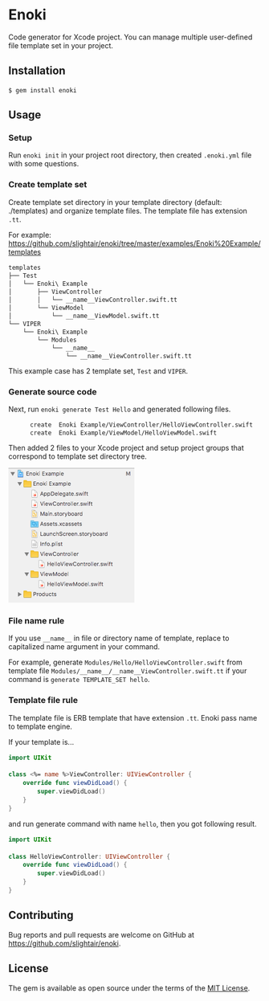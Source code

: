 # Enoki

Code generator for Xcode project.
You can manage multiple user-defined file template set in your project.

## Installation

```
$ gem install enoki
```

## Usage

### Setup

Run `enoki init` in your project root directory, then created `.enoki.yml` file with some questions.

### Create template set

Create template set directory in your template directory (default: ./templates) and organize template files. The template file has extension `.tt`.

For example: https://github.com/slightair/enoki/tree/master/examples/Enoki%20Example/templates

```
templates
├── Test
│   └── Enoki\ Example
│       ├── ViewController
│       │   └── __name__ViewController.swift.tt
│       └── ViewModel
│           └── __name__ViewModel.swift.tt
└── VIPER
    └── Enoki\ Example
        └── Modules
            └── __name__
                └── __name__ViewController.swift.tt
```

This example case has 2 template set,  `Test` and `VIPER`.

### Generate source code

Next, run `enoki generate Test Hello` and generated following files.

```
      create  Enoki Example/ViewController/HelloViewController.swift
      create  Enoki Example/ViewModel/HelloViewModel.swift
```

Then added 2 files to your Xcode project and setup project groups that correspond to template set directory tree. 

![](./assets/project_file_tree.png)

### File name rule

If you use `__name__` in file or directory name of template, replace to capitalized name argument in your command.

For example, generate `Modules/Hello/HelloViewController.swift` from template file `Modules/__name__/__name__ViewController.swift.tt` if your command is `generate TEMPLATE_SET hello`.

### Template file rule

The template file is ERB template that have extension `.tt`.
Enoki pass name to template engine.

If your template is...

```swift
import UIKit

class <%= name %>ViewController: UIViewController {
    override func viewDidLoad() {
        super.viewDidLoad()
    }
}
```

and run generate command with name `hello`, then you got following result.

```swift
import UIKit

class HelloViewController: UIViewController {
    override func viewDidLoad() {
        super.viewDidLoad()
    }
}
```

## Contributing

Bug reports and pull requests are welcome on GitHub at https://github.com/slightair/enoki.

## License

The gem is available as open source under the terms of the [MIT License](http://opensource.org/licenses/MIT).